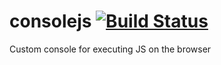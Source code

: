 consolejs [![Build Status](https://travis-ci.org/shanksrepo/consolejs.svg?branch=master)](https://travis-ci.org/shanksrepo/consolejs)
=========

Custom console for executing JS on the browser
